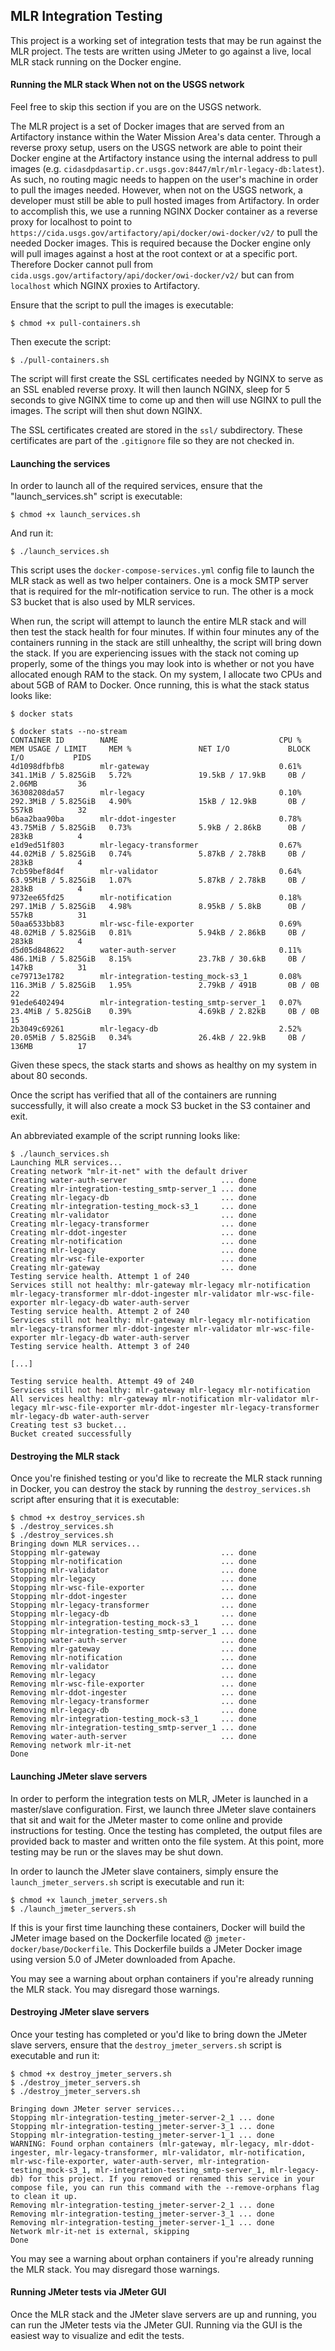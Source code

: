 MLR Integration Testing
---

This project is a working set of integration tests that may be run against
the MLR project. The tests are written using JMeter to go against a live, local MLR
stack running on the Docker engine.

#### Running the MLR stack When not on the USGS network

Feel free to skip this section if you are on the USGS network.

The MLR project is a set of Docker images that are served from an Artifactory instance within the Water Mission Area's data center. Through a reverse proxy setup, users on the USGS network are able to point their Docker engine at the Artifactory instance using the internal address to pull images (e.g. `cidasdpdasartip.cr.usgs.gov:8447/mlr/mlr-legacy-db:latest`). As such, no routing magic needs to happen on the user's machine in order to pull the images needed. However, when not on the USGS network, a developer must still be able to pull hosted images from Artifactory. In order to accomplish this, we use a running NGINX Docker container as a reverse proxy for localhost to point to `https://cida.usgs.gov/artifactory/api/docker/owi-docker/v2/` to pull the needed Docker images. This is required because the Docker engine only will pull images against a host at the root context or at a specific port. Therefore Docker cannot pull from `cida.usgs.gov/artifactory/api/docker/owi-docker/v2/` but can from `localhost` which NGINX proxies to Artifactory.

Ensure that the script to pull the images is executable:

`$ chmod +x pull-containers.sh`

Then execute the script:

`$ ./pull-containers.sh`

The script will first create the SSL certificates needed by NGINX to serve as an SSL enabled reverse proxy. It will then launch NGINX, sleep for 5 seconds to give NGINX time to come up and then will use NGINX to pull the images. The script will then shut down NGINX.

The SSL certificates created are stored in the `ssl/` subdirectory. These certificates are part of the `.gitignore` file so they are not checked in.

#### Launching the services

In order to launch all of the required services, ensure that the "launch_services.sh" script is executable:

`$ chmod +x launch_services.sh`

And run it:

`$ ./launch_services.sh`

This script uses the `docker-compose-services.yml` config file to launch the MLR stack as well as two helper containers. One is a mock SMTP server that is required for the mlr-notification service to run. The other is a mock S3 bucket that is also used by MLR services.

When run, the script will attempt to launch the entire MLR stack and will then test the stack health for four minutes. If within four minutes any of the containers running in the stack are still unhealthy, the script will bring down the stack. If you are experiencing issues with the stack not coming up properly, some of the things you may look into is whether or not you have allocated enough RAM to the stack. On my system, I allocate two CPUs and about 5GB of RAM to Docker. Once running, this is what the stack status looks like:

```
$ docker stats

$ docker stats --no-stream
CONTAINER ID        NAME                                    CPU %               MEM USAGE / LIMIT     MEM %               NET I/O             BLOCK I/O           PIDS
4d1098dfbfb8        mlr-gateway                             0.61%               341.1MiB / 5.825GiB   5.72%               19.5kB / 17.9kB     0B / 2.06MB         36
36308208da57        mlr-legacy                              0.10%               292.3MiB / 5.825GiB   4.90%               15kB / 12.9kB       0B / 557kB          32
b6aa2baa90ba        mlr-ddot-ingester                       0.78%               43.75MiB / 5.825GiB   0.73%               5.9kB / 2.86kB      0B / 283kB          4
e1d9ed51f803        mlr-legacy-transformer                  0.67%               44.02MiB / 5.825GiB   0.74%               5.87kB / 2.78kB     0B / 283kB          4
7cb59bef8d4f        mlr-validator                           0.64%               63.95MiB / 5.825GiB   1.07%               5.87kB / 2.78kB     0B / 283kB          4
9732ee65fd25        mlr-notification                        0.18%               297.1MiB / 5.825GiB   4.98%               8.95kB / 5.8kB      0B / 557kB          31
50aa6533bb83        mlr-wsc-file-exporter                   0.69%               48.02MiB / 5.825GiB   0.81%               5.94kB / 2.86kB     0B / 283kB          4
d5d05d848622        water-auth-server                       0.11%               486.1MiB / 5.825GiB   8.15%               23.7kB / 30.6kB     0B / 147kB          31
ce79713e1782        mlr-integration-testing_mock-s3_1       0.08%               116.3MiB / 5.825GiB   1.95%               2.79kB / 491B       0B / 0B             22
91ede6402494        mlr-integration-testing_smtp-server_1   0.07%               23.4MiB / 5.825GiB    0.39%               4.69kB / 2.82kB     0B / 0B             15
2b3049c69261        mlr-legacy-db                           2.52%               20.05MiB / 5.825GiB   0.34%               26.4kB / 22.9kB     0B / 136MB          17
```

Given these specs, the stack starts and shows as healthy on my system in about 80 seconds.

Once the script has verified that all of the containers are running successfully, it will also create a mock S3 bucket in the S3 container and exit.

An abbreviated example of the script running looks like:

```
$ ./launch_services.sh
Launching MLR services...
Creating network "mlr-it-net" with the default driver
Creating water-auth-server                     ... done
Creating mlr-integration-testing_smtp-server_1 ... done
Creating mlr-legacy-db                         ... done
Creating mlr-integration-testing_mock-s3_1     ... done
Creating mlr-validator                         ... done
Creating mlr-legacy-transformer                ... done
Creating mlr-ddot-ingester                     ... done
Creating mlr-notification                      ... done
Creating mlr-legacy                            ... done
Creating mlr-wsc-file-exporter                 ... done
Creating mlr-gateway                           ... done
Testing service health. Attempt 1 of 240
Services still not healthy: mlr-gateway mlr-legacy mlr-notification mlr-legacy-transformer mlr-ddot-ingester mlr-validator mlr-wsc-file-exporter mlr-legacy-db water-auth-server
Testing service health. Attempt 2 of 240
Services still not healthy: mlr-gateway mlr-legacy mlr-notification mlr-legacy-transformer mlr-ddot-ingester mlr-validator mlr-wsc-file-exporter mlr-legacy-db water-auth-server
Testing service health. Attempt 3 of 240

[...]

Testing service health. Attempt 49 of 240
Services still not healthy: mlr-gateway mlr-legacy mlr-notification
All services healthy: mlr-gateway mlr-notification mlr-validator mlr-legacy mlr-wsc-file-exporter mlr-ddot-ingester mlr-legacy-transformer mlr-legacy-db water-auth-server
Creating test s3 bucket...
Bucket created successfully
```

#### Destroying the MLR stack

Once you're finished testing or you'd like to recreate the MLR stack running in Docker, you can destroy the stack by running the `destroy_services.sh` script after ensuring that it is executable:

```
$ chmod +x destroy_services.sh
$ ./destroy_services.sh
$ ./destroy_services.sh
Bringing down MLR services...
Stopping mlr-gateway                           ... done
Stopping mlr-notification                      ... done
Stopping mlr-validator                         ... done
Stopping mlr-legacy                            ... done
Stopping mlr-wsc-file-exporter                 ... done
Stopping mlr-ddot-ingester                     ... done
Stopping mlr-legacy-transformer                ... done
Stopping mlr-legacy-db                         ... done
Stopping mlr-integration-testing_mock-s3_1     ... done
Stopping mlr-integration-testing_smtp-server_1 ... done
Stopping water-auth-server                     ... done
Removing mlr-gateway                           ... done
Removing mlr-notification                      ... done
Removing mlr-validator                         ... done
Removing mlr-legacy                            ... done
Removing mlr-wsc-file-exporter                 ... done
Removing mlr-ddot-ingester                     ... done
Removing mlr-legacy-transformer                ... done
Removing mlr-legacy-db                         ... done
Removing mlr-integration-testing_mock-s3_1     ... done
Removing mlr-integration-testing_smtp-server_1 ... done
Removing water-auth-server                     ... done
Removing network mlr-it-net
Done
```

#### Launching JMeter slave servers

In order to perform the integration tests on MLR, JMeter is launched in a master/slave configuration. First, we launch three JMeter slave containers that sit and wait for the JMeter master to come online and provide instructions for testing. Once the testing has completed, the output files are provided back to master and written onto the file system. At this point, more testing may be run or the slaves may be shut down.

In order to launch the JMeter slave containers, simply ensure the `launch_jmeter_servers.sh` script is executable and run it:

```
$ chmod +x launch_jmeter_servers.sh
$ ./launch_jmeter_servers.sh
```

If this is your first time launching these containers, Docker will build the JMeter image based on the Dockerfile located @ `jmeter-docker/base/Dockerfile`. This Dockerfile builds a JMeter Docker image using version 5.0 of JMeter downloaded from Apache.

You may see a warning about orphan containers if you're already running the MLR stack. You may disregard those warnings.

#### Destroying JMeter slave servers

Once your testing has completed or you'd like to bring down the JMeter slave servers, ensure that the `destroy_jmeter_servers.sh` script is executable and run it:

```
$ chmod +x destroy_jmeter_servers.sh
$ ./destroy_jmeter_servers.sh
$ ./destroy_jmeter_servers.sh

Bringing down JMeter server services...
Stopping mlr-integration-testing_jmeter-server-2_1 ... done
Stopping mlr-integration-testing_jmeter-server-3_1 ... done
Stopping mlr-integration-testing_jmeter-server-1_1 ... done
WARNING: Found orphan containers (mlr-gateway, mlr-legacy, mlr-ddot-ingester, mlr-legacy-transformer, mlr-validator, mlr-notification, mlr-wsc-file-exporter, water-auth-server, mlr-integration-testing_mock-s3_1, mlr-integration-testing_smtp-server_1, mlr-legacy-db) for this project. If you removed or renamed this service in your compose file, you can run this command with the --remove-orphans flag to clean it up.
Removing mlr-integration-testing_jmeter-server-2_1 ... done
Removing mlr-integration-testing_jmeter-server-3_1 ... done
Removing mlr-integration-testing_jmeter-server-1_1 ... done
Network mlr-it-net is external, skipping
Done
```

You may see a warning about orphan containers if you're already running the MLR stack. You may disregard those warnings.

#### Running JMeter tests via JMeter GUI

Once the MLR stack and the JMeter slave servers are up and running, you can run the JMeter tests via the JMeter GUI. Running via the GUI is the easiest way to visualize and edit the tests.

 
